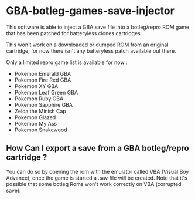 # GBA-botleg-games-save-injector

This software is able to inject a GBA save file into a botleg/repro ROM game that has been patched for batteryless clones cartridges.

This won't work on a downloaded or dumped ROM from an original cartridge, for now there isn't any batteryless patch available out there.


Only a limited repro game list is available for now :

* Pokemon Emerald GBA
* Pokemon Fire Red GBA
* Pokemon XY GBA
* Pokemon Leaf Green GBA
* Pokemon Ruby GBA
* Pokemon Sapphire GBA 
* Zelda the Minish Cap
* Pokemon Glazed
* Pokemon My Ass
* Pokemon Snakewood


## How Can I export a save from a GBA botleg/repro cartridge ?

You can do so by opening the rom with the emulator called VBA (Visual Boy Advance), once the game is started a .sav file will be created.
Note that it's possible that some botleg Roms won't work correctly on VBA (corrupted save).
